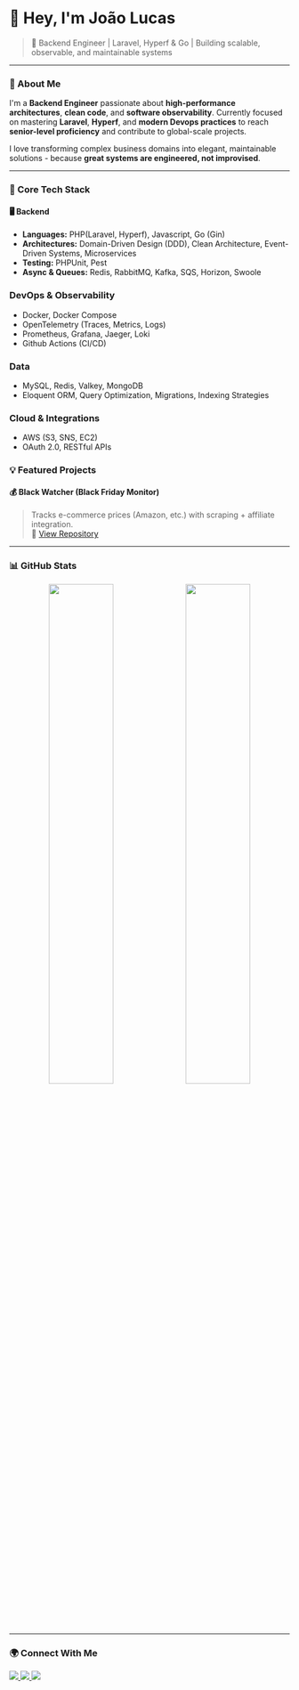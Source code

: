 # 👋 Hey, I'm João Lucas

> 🧠 Backend Engineer | Laravel, Hyperf & Go | Building scalable, observable, and maintainable systems

---

### 🚀 About Me

I'm a **Backend Engineer** passionate about **high-performance architectures**, **clean code**, and **software observability**.
Currently focused on mastering **Laravel**, **Hyperf**, and **modern Devops practices** to reach **senior-level proficiency** and contribute to global-scale projects.

I love transforming complex business domains into elegant, maintainable solutions - because **great systems are engineered, not improvised**.

---


### 🧩 Core Tech Stack

#### 🖥️ Backend
- **Languages:** PHP(Laravel, Hyperf), Javascript, Go (Gin)
- **Architectures:** Domain-Driven Design (DDD), Clean Architecture, Event-Driven Systems, Microservices
- **Testing:** PHPUnit, Pest
- **Async & Queues:** Redis, RabbitMQ, Kafka, SQS, Horizon, Swoole

### DevOps & Observability
- Docker, Docker Compose
- OpenTelemetry (Traces, Metrics, Logs)
- Prometheus, Grafana, Jaeger, Loki
- Github Actions (CI/CD)

### Data
- MySQL, Redis, Valkey, MongoDB
- Eloquent ORM, Query Optimization, Migrations, Indexing Strategies

### Cloud & Integrations
- AWS (S3, SNS, EC2)
- OAuth 2.0, RESTful APIs

### 💡 Featured Projects

#### 💰 **Black Watcher (Black Friday Monitor)**
> Tracks e-commerce prices (Amazon, etc.) with scraping + affiliate integration.  
🔗 [View Repository](#)

---

### 📊 GitHub Stats

<p align="center">
  <img width="48%" src="https://github-readme-stats.vercel.app/api?username=joaolucas&show_icons=true&theme=radical" />
  <img width="48%" src="https://github-readme-streak-stats.herokuapp.com/?user=joaolucas&theme=radical" />
</p>

---

### 🌍 Connect With Me

<p align="left">
  <a href="https://www.linkedin.com/in/joaolucas" target="_blank">
    <img src="https://img.shields.io/badge/LinkedIn-blue?style=for-the-badge&logo=linkedin" />
  </a>
  <a href="mailto:luccas332@gmail.com">
    <img src="https://img.shields.io/badge/Email-red?style=for-the-badge&logo=gmail" />
  </a>
  <a href="https://github.com/joaolucassilva">
    <img src="https://img.shields.io/badge/GitHub-000?style=for-the-badge&logo=github" />
  </a>
</p>
